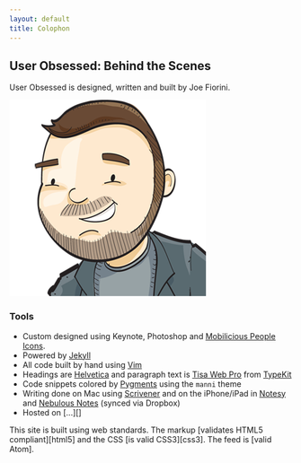 ```yaml
---
layout: default
title: Colophon
---
```


## User Obsessed: Behind the Scenes

User Obsessed is designed, written and built by Joe Fiorini.

![Avatar of Joe Fiorini](/images/avatar.png "Avatar created by Brad Colbow")

### Tools

- Custom designed using Keynote, Photoshop and [Mobilicious People Icons][icons].
- Powered by [Jekyll][]
- All code built by hand using [Vim][]
- Headings are [Helvetica][] and paragraph text is [Tisa Web Pro][tisa] from [TypeKit][]
- Code snippets colored by [Pygments][] using the `manni` theme
- Writing done on Mac using [Scrivener] and on the iPhone/iPad in [Notesy][] and [Nebulous Notes][nebulous] (synced via Dropbox)
- Hosted on [...][]

This site is built using web standards. The markup [validates HTML5 compliant][html5] and the CSS [is valid CSS3][css3]. The feed is [valid Atom].

[tisa]: http://typekit.com/fonts/ff-tisa-web-pro
[TypeKit]: http://typekit.com/
[Helvetica]: http://www.helveticafilm.com/
[Pygments]: http://pygments.org/
[Scrivener]: http://www.literatureandlatte.com/scrivener.php
[Notesy]: http://notesy-app.com/
[nebulous]: http://nebulousapps.net/notes.html
[Vim]: http://www.vim.org
[icons]: http://www1p.istockphoto.com/stock-illustration-15970825-mobilicious-people-icons.php
[Jekyll]: http://www.jekyllrb.com
